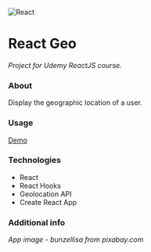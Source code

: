 ![React](https://github.com/ermondel/wiki/blob/master/files/icons48b/React48b.png)

# React Geo

_Project for Udemy ReactJS course._

### About

Display the geographic location of a user.

### Usage

[Demo](https://ermondel.github.io/react-geo)

### Technologies

- React
- React Hooks
- Geolocation API
- Create React App

### Additional info

_App image - bunzellisa from pixabay.com_
